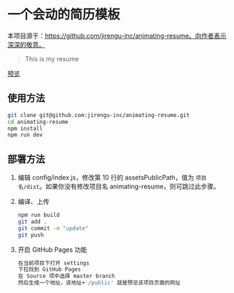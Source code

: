 # 一个会动的简历模板
本项目源于：https://github.com/jirengu-inc/animating-resume。向作者表示深深的敬意。

> This is my resume

[预览](https://aladdin99.github.io/animating-resume/public/)

## 使用方法

``` bash
git clone git@github.com:jirengu-inc/animating-resume.git
cd animating-resume
npm install
npm run dev
```

## 部署方法


1. 编辑 config/index.js，修改第 10 行的 assetsPublicPath，值为 `项目名/dist`。如果你没有修改项目名 animating-resume，则可跳过此步骤。

2. 编译、上传
    ``` bash
    npm run build
    git add .
    git commit -m "update"
    git push
    ```

3. 开启 GitHub Pages 功能
    ``` bash
    在当前项目下打开 settings
    下拉找到 GitHub Pages
    在 Source 项中选择 master branch
    然后生成一个地址，该地址+'/public' 就是预览该项目页面的网址
    ```

